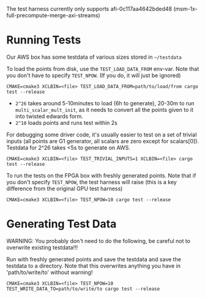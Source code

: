 The test harness currently only supports afi-0c117aa4642bded48
(msm-1x-full-precompute-merge-axi-streams)

# Running Tests

Our AWS box has some testdata of various sizes stored in `~/testdata`

To load the points from disk, use the `TEST_LOAD_DATA_FROM` env-var. Note that
you don't have to specify `TEST_NPOW`.  (If you do, it will just be ignored)

```
CMAKE=cmake3 XCLBIN=<file> TEST_LOAD_DATA_FROM=path/to/load/from cargo test --release
```

- `2^26` takes around 5-10minutes to load (6h to generate), 20-30m to run
  `multi_scalar_mult_init`, as it needs to convert all the points given to it
  into twisted edwards form.
- `2^10` loads points and runs test within 2s

For debugging some driver code, it's usually easier to test on a set of trivial
inputs (all points are G1 generator, all scalars are zero except for scalars[0]).
Testdata for 2^26 takes <5s to generate on AWS.

```
CMAKE=cmake3 XCLBIN=<file> TEST_TRIVIAL_INPUTS=1 XCLBIN=<file> cargo test --release
```

To run the tests on the FPGA box with freshly generated points. Note that if
you don't specify `TEST_NPOW`, the test harness will raise (this is a key
difference from the original GPU test harness)

```
CMAKE=cmake3 XCLBIN=<file> TEST_NPOW=10 cargo test --release
```

# Generating Test Data

WARNING: You probably don't need to do the following, be careful not to
overwrite existing testdata!!!

Run with freshly generated points and save the testdata and save the testdata
to a directory. Note that this overwrites anything you have in 'path/to/write/to'
without warning!

```
CMAKE=cmake3 XCLBIN=<file> TEST_NPOW=10 TEST_WRITE_DATA_TO=path/to/write/to cargo test --release
```
